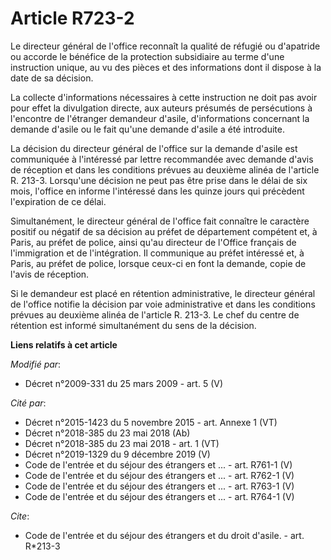 # Article R723-2

Le directeur général de l'office reconnaît la qualité de réfugié ou d'apatride ou accorde le bénéfice de la protection
subsidiaire au terme d'une instruction unique, au vu des pièces et des informations dont il dispose à la date de sa
décision. 

La collecte d'informations nécessaires à cette instruction ne doit pas avoir pour effet la divulgation directe, aux auteurs
présumés de persécutions à l'encontre de l'étranger demandeur d'asile, d'informations concernant la demande d'asile ou le
fait qu'une demande d'asile a été introduite. 

La décision du directeur général de l'office sur la demande d'asile est communiquée à l'intéressé par lettre recommandée avec
demande d'avis de réception et dans les conditions prévues au deuxième alinéa de l'article R. 213-3. Lorsqu'une décision ne
peut pas être prise dans le délai de six mois, l'office en informe l'intéressé dans les quinze jours qui précèdent
l'expiration de ce délai. 

Simultanément, le directeur général de l'office fait connaître le caractère positif ou négatif de sa décision au préfet de
département compétent et, à Paris, au préfet de police, ainsi qu'au directeur de l'Office français de l'immigration et de
l'intégration. Il communique au préfet intéressé et, à Paris, au préfet de police, lorsque ceux-ci en font la demande, copie
de l'avis de réception. 

Si le demandeur est placé en rétention administrative, le directeur général de l'office notifie la décision par voie
administrative et dans les conditions prévues au deuxième alinéa de l'article R. 213-3. Le chef du centre de rétention est
informé simultanément du sens de la décision.

**Liens relatifs à cet article**

_Modifié par_:

  - Décret n°2009-331 du 25 mars 2009 - art. 5 (V)

_Cité par_:

  - Décret n°2015-1423 du 5 novembre 2015 - art. Annexe 1 (VT)
  - Décret n°2018-385 du 23 mai 2018 (Ab)
  - Décret n°2018-385 du 23 mai 2018 - art. 1 (VT)
  - Décret n°2019-1329 du 9 décembre 2019 (V)
  - Code de l'entrée et du séjour des étrangers et ... - art. R761-1 (V)
  - Code de l'entrée et du séjour des étrangers et ... - art. R762-1 (V)
  - Code de l'entrée et du séjour des étrangers et ... - art. R763-1 (V)
  - Code de l'entrée et du séjour des étrangers et ... - art. R764-1 (V)

_Cite_:

  - Code de l'entrée et du séjour des étrangers et du droit d'asile. - art. R*213-3
